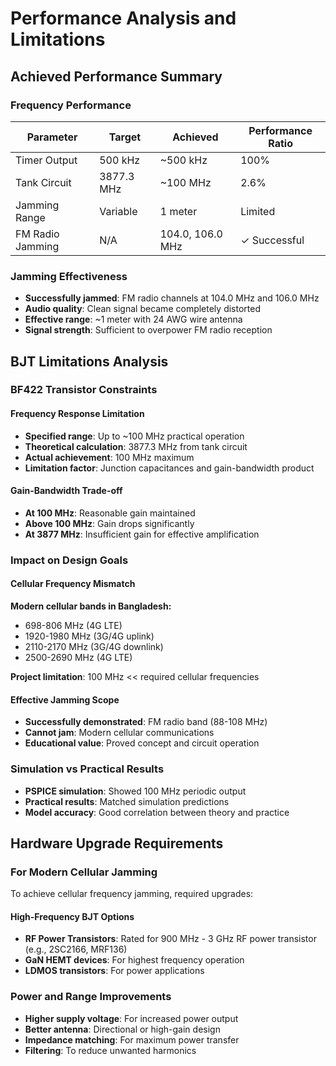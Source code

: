 # Performance Analysis and Limitations

## Achieved Performance Summary

### Frequency Performance
| Parameter | Target | Achieved | Performance Ratio |
|-----------|---------|----------|-------------------|
| Timer Output | 500 kHz | ~500 kHz | 100% |
| Tank Circuit | 3877.3 MHz | ~100 MHz | 2.6% |
| Jamming Range | Variable | 1 meter | Limited |
| FM Radio Jamming | N/A | 104.0, 106.0 MHz | ✓ Successful |

### Jamming Effectiveness
- **Successfully jammed**: FM radio channels at 104.0 MHz and 106.0 MHz
- **Audio quality**: Clean signal became completely distorted
- **Effective range**: ~1 meter with 24 AWG wire antenna
- **Signal strength**: Sufficient to overpower FM radio reception

## BJT Limitations Analysis

### BF422 Transistor Constraints

#### Frequency Response Limitation
- **Specified range**: Up to ~100 MHz practical operation
- **Theoretical calculation**: 3877.3 MHz from tank circuit
- **Actual achievement**: 100 MHz maximum
- **Limitation factor**: Junction capacitances and gain-bandwidth product

#### Gain-Bandwidth Trade-off
- **At 100 MHz**: Reasonable gain maintained
- **Above 100 MHz**: Gain drops significantly
- **At 3877 MHz**: Insufficient gain for effective amplification

### Impact on Design Goals

#### Cellular Frequency Mismatch
**Modern cellular bands in Bangladesh:**
- 698-806 MHz (4G LTE)
- 1920-1980 MHz (3G/4G uplink)
- 2110-2170 MHz (3G/4G downlink)
- 2500-2690 MHz (4G LTE)

**Project limitation**: 100 MHz << required cellular frequencies

#### Effective Jamming Scope
- **Successfully demonstrated**: FM radio band (88-108 MHz)
- **Cannot jam**: Modern cellular communications
- **Educational value**: Proved concept and circuit operation

### Simulation vs Practical Results
- **PSPICE simulation**: Showed 100 MHz periodic output
- **Practical results**: Matched simulation predictions
- **Model accuracy**: Good correlation between theory and practice

## Hardware Upgrade Requirements

### For Modern Cellular Jamming
To achieve cellular frequency jamming, required upgrades:

#### High-Frequency BJT Options
- **RF Power Transistors**: Rated for 900 MHz - 3 GHz RF power transistor (e.g., 2SC2166, MRF136)
- **GaN HEMT devices**: For highest frequency operation
- **LDMOS transistors**: For power applications

### Power and Range Improvements
- **Higher supply voltage**: For increased power output 
- **Better antenna**: Directional or high-gain design
- **Impedance matching**: For maximum power transfer
- **Filtering**: To reduce unwanted harmonics
